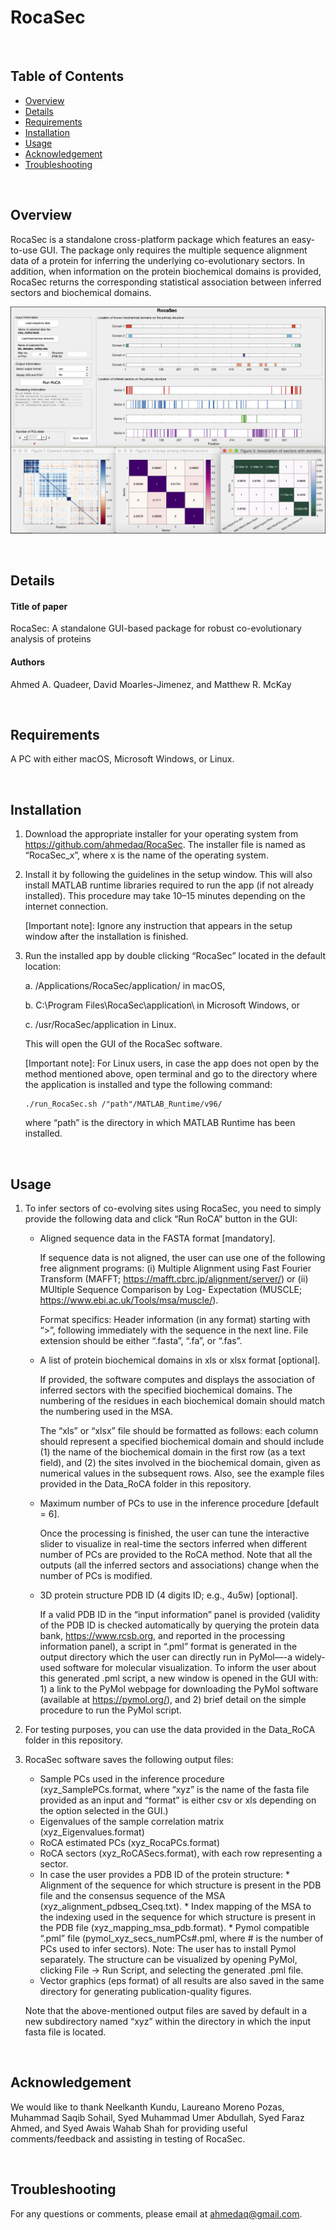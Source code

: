 # RocaSec

&nbsp;
## Table of Contents
*  [Overview](#overview)
*  [Details](#details)
*  [Requirements](#requirements)
*  [Installation](#installation)
*  [Usage](#usage)
*  [Acknowledgement](#acknowledgement)
*  [Troubleshooting](#troubleshooting)

&nbsp;
## Overview
RocaSec is a standalone cross-platform package which features an easy-to-use GUI. The package only requires the multiple sequence alignment data of a protein for inferring the underlying co-evolutionary sectors. In addition, when information on the protein biochemical domains is provided, RocaSec returns the corresponding statistical association between inferred sectors and biochemical domains.

![alt text][RocaSecGUI]

[RocaSecGUI]: https://github.com/ahmedaq/RocaSec/blob/master/fig_ns34a_v2.png "RocaSec GUI"

&nbsp;
## Details
#### Title of paper
RocaSec: A standalone GUI-based package for robust co-evolutionary analysis of proteins
#### Authors
Ahmed A. Quadeer, David Moarles-Jimenez, and Matthew R. McKay

&nbsp;
## Requirements
A PC with either macOS, Microsoft Windows, or Linux.

&nbsp;
## Installation

1.  Download the appropriate installer for your operating system from
https://github.com/ahmedaq/RocaSec. The installer file is named as “RocaSec_x”, where x is the name of the operating system.

2.  Install it by following the guidelines in the setup window. This will also install MATLAB runtime libraries required to run the app (if not already installed). This procedure may take 10–15 minutes depending on the internet connection.

    [Important note]: Ignore any instruction that appears in the setup window after the installation is finished.

3.	Run the installed app by double clicking “RocaSec” located in the default location: 

    a.	/Applications/RocaSec/application/ in macOS, 

    b.	C:\Program Files\RocaSec\application\ in Microsoft Windows, or

    c.	/usr/RocaSec/application in Linux. 

    This will open the GUI of the RocaSec software.

    [Important note]: For Linux users, in case the app does not open by the method mentioned above, open terminal and go to the directory where the application is installed and type the following command: 
      ```
      ./run_RocaSec.sh /"path"/MATLAB_Runtime/v96/
      ```
      where “path” is the directory in which MATLAB Runtime has been installed. 

&nbsp;
## Usage

1.	To infer sectors of co-evolving sites using RocaSec, you need to simply provide the following data and click “Run RoCA” button in the GUI:
      * Aligned sequence data in the FASTA format [mandatory].
      
        If sequence data is not aligned, the user can use one of the following free alignment programs: (i) Multiple Alignment using Fast Fourier Transform (MAFFT; https://mafft.cbrc.jp/alignment/server/) or (ii) MUltiple Sequence Comparison by Log- Expectation (MUSCLE; https://www.ebi.ac.uk/Tools/msa/muscle/).
        
        Format specifics: Header information (in any format) starting with “>”, following immediately with the sequence in the next line. File extension should be either “.fasta”, “.fa”, or “.fas”.

      * A list of protein biochemical domains in xls or xlsx format [optional]. 
        
        If provided, the software computes and displays the association of inferred sectors with the specified biochemical domains. The numbering of the residues in each biochemical domain should match the numbering used in the MSA.
        
        The “xls” or “xlsx” file should be formatted as follows: each column should represent a specified biochemical domain and should include (1) the name of the biochemical domain in the first row (as a text field), and (2) the sites involved in the biochemical domain, given as numerical values in the subsequent rows. Also, see the example files provided in the Data_RoCA folder in this repository. 

        
      * Maximum number of PCs to use in the inference procedure [default = 6]. 
      
        Once the processing is finished, the user can tune the interactive slider to visualize in real-time the sectors inferred when different number of PCs are provided to the RoCA method. Note that all the outputs (all the inferred sectors and associations) change when the number of PCs is modified.
        
      * 3D protein structure PDB ID (4 digits ID; e.g., 4u5w) [optional]. 
        
        If a valid PDB ID in the “input information” panel is provided (validity of the PDB ID is checked automatically by querying the protein data bank,  https://www.rcsb.org, and reported in the processing information panel), a script in “.pml” format is generated in the output directory which the user can directly run in PyMol—-a widely-used software for molecular visualization. To inform the user about this generated .pml script, a new window is opened in the GUI with: 1) a link to the PyMol webpage for downloading the PyMol software (available at https://pymol.org/), and 2) brief detail on the simple procedure to run the PyMol script.

2.	For testing purposes, you can use the data provided in the Data_RoCA folder in this repository. 

3.	RocaSec software saves the following output files:
      * Sample PCs used in the inference procedure (xyz_SamplePCs.format, where “xyz” is the name of the fasta file provided as an input and “format” is either csv or xls depending on the option selected in the GUI.)
      * Eigenvalues of the sample correlation matrix (xyz_Eigenvalues.format)
      * RoCA estimated PCs (xyz_RocaPCs.format)
      * RoCA sectors (xyz_RoCASecs.format), with each row representing a sector.
      * In case the user provides a PDB ID of the protein structure:
            * Alignment of the sequence for which structure is present in the PDB file and the consensus sequence of the MSA (xyz_alignment_pdbseq_Cseq.txt).
            * Index mapping of the MSA to the indexing used in the sequence for which structure is present in the PDB file (xyz_mapping_msa_pdb.format).
            * Pymol compatible “.pml” file (pymol_xyz_secs_numPCs#.pml, where # is the number of PCs used to infer sectors). Note: The user has to install Pymol separately. The structure can be visualized by opening PyMol, clicking File -> Run Script, and selecting the generated .pml file. 
      * Vector graphics (eps format) of all results are also saved in the same directory for generating publication-quality figures.

    Note that the above-mentioned output files are saved by default in a new subdirectory named “xyz” within the directory in which the input fasta file is located.

&nbsp;
## Acknowledgement

We would like to thank Neelkanth Kundu, Laureano Moreno Pozas, Muhammad Saqib Sohail, Syed Muhammad Umer Abdullah, Syed Faraz Ahmed, and Syed Awais Wahab Shah for providing useful comments/feedback and assisting in testing of RocaSec. 

&nbsp;
## Troubleshooting
For any questions or comments, please email at ahmedaq@gmail.com. 
